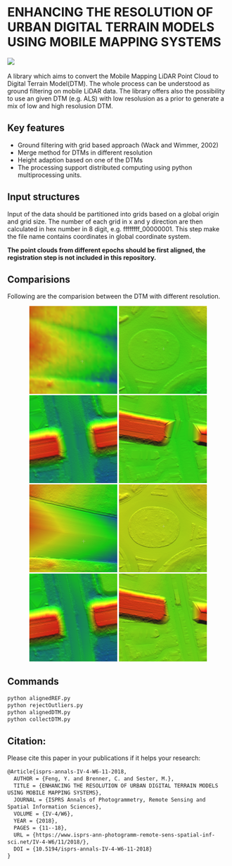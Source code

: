 # ENHANCING THE RESOLUTION OF URBAN DIGITAL TERRAIN MODELS USING MOBILE MAPPING SYSTEMS

![](https://github.com/fy19891009/pydtm/blob/master/img/DTM.PNG)

A library which aims to convert the Mobile Mapping LiDAR Point Cloud to Digital Terrain Model(DTM). The whole process can be understood as ground filtering on mobile LiDAR data. The library offers also the possibility to use an given DTM (e.g. ALS) with low resolusion as a prior to generate a mix of low and high resolusion DTM.

## Key features

- Ground filtering with grid based approach (Wack and Wimmer, 2002)
- Merge method for DTMs in different resolution
- Height adaption based on one of the DTMs
- The processing support distributed computing using python multiprocessing units.

## Input structures

Input of the data should be partitioned into grids based on a global origin and grid size. The number of each grid in x and y direction are then calculated in hex number in 8 digit, e.g. ffffffff_00000001. This step make the file name contains coordinates in global coordinate system.

**The point clouds from different epochs should be first aligned, the registration step is not included in this repository.**

## Comparisions 

Following are the comparision between the DTM with different resolution.

<div align = 'center'>
<img src = 'img/Curb_before.PNG' height = '200px'>
<img src = 'img/Circle_before.PNG' height = '200px'>
<img src = 'img/bridge_before.PNG' height = '200px'>
<img src = 'img/Correction_before.PNG' height = '200px'>
<br>
<img src = 'img/Curb_after.PNG' height = '200px'>
<img src = 'img/Circle_after.PNG' height = '200px'>
<img src = 'img/bridge_after.PNG' height = '200px'>
<img src = 'img/Correction_after.PNG' height = '200px'>
</div>
    
## Commands
    
    python alignedREF.py
    python rejectOutliers.py
    python alignedDTM.py
    python collectDTM.py

## Citation:

Please cite this paper in your publications if it helps your research:

    @Article{isprs-annals-IV-4-W6-11-2018,
      AUTHOR = {Feng, Y. and Brenner, C. and Sester, M.},
      TITLE = {ENHANCING THE RESOLUTION OF URBAN DIGITAL TERRAIN MODELS USING MOBILE MAPPING SYSTEMS},
      JOURNAL = {ISPRS Annals of Photogrammetry, Remote Sensing and Spatial Information Sciences},
      VOLUME = {IV-4/W6},
      YEAR = {2018},
      PAGES = {11--18},
      URL = {https://www.isprs-ann-photogramm-remote-sens-spatial-inf-sci.net/IV-4-W6/11/2018/},
      DOI = {10.5194/isprs-annals-IV-4-W6-11-2018}
    }
